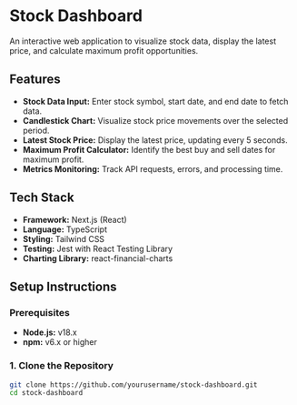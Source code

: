 # Stock Dashboard

An interactive web application to visualize stock data, display the latest price, and calculate maximum profit opportunities.

## Features

- **Stock Data Input:** Enter stock symbol, start date, and end date to fetch data.
- **Candlestick Chart:** Visualize stock price movements over the selected period.
- **Latest Stock Price:** Display the latest price, updating every 5 seconds.
- **Maximum Profit Calculator:** Identify the best buy and sell dates for maximum profit.
- **Metrics Monitoring:** Track API requests, errors, and processing time.

## Tech Stack

- **Framework:** Next.js (React)
- **Language:** TypeScript
- **Styling:** Tailwind CSS
- **Testing:** Jest with React Testing Library
- **Charting Library:** react-financial-charts

## Setup Instructions

### Prerequisites

- **Node.js:** v18.x
- **npm:** v6.x or higher

### 1. Clone the Repository

```bash
git clone https://github.com/yourusername/stock-dashboard.git
cd stock-dashboard
